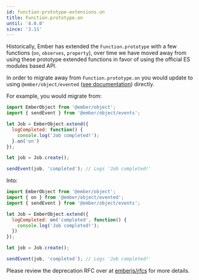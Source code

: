 ```yaml
---
id: function-prototype-extensions.on
title: Function.prototype.on
until: '4.0.0'
since: '3.11'
---
```


Historically, Ember has extended the `Function.prototype` with a few functions
(`on`, `observes`, `property`), over time we have moved away from using these
prototype extended functions in favor of using the official ES modules based
API.

In order to migrate away from `Function.prototype.on` you would update to using
`@ember/object/evented` ([see
documentation](https://api.emberjs.com/ember/release/functions/@ember%2Fobject%2Fevented/on))
directly.

For example, you would migrate from:

```js
import EmberObject from '@ember/object';
import { sendEvent } from '@ember/object/events';

let Job = EmberObject.extend({
  logCompleted: function() {
    console.log('Job completed!');
  }.on('on')
});

let job = Job.create();

sendEvent(job, 'completed'); // Logs 'Job completed!'
```

Into:

```js
import EmberObject from '@ember/object';
import { on } from '@ember/object/evented';
import { sendEvent } from '@ember/object/events';

let Job = EmberObject.extend({
  logCompleted: on('completed', function() {
    console.log('Job completed!');
  })
});

let job = Job.create();

sendEvent(job, 'completed'); // Logs 'Job completed!'
```

Please review the deprecation RFC over at
[emberjs/rfcs](https://emberjs.github.io/rfcs/0272-deprecation-native-function-prototype-extensions.html)
for more details.
